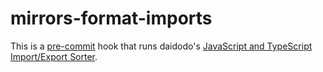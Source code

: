 # mirrors-format-imports
This is a [pre-commit](https://pre-commit.com/) hook that runs daidodo's [JavaScript and TypeScript Import/Export Sorter](https://github.com/daidodo/format-imports).
